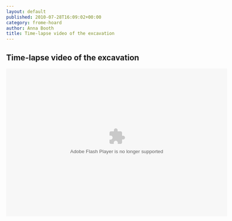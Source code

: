```yaml
---
layout: default
published: 2010-07-28T16:09:02+00:00
category: frome-hoard
author: Anna Booth
title: Time-lapse video of the excavation
---
```


Time-lapse video of the excavation
----------------------------------

<div class="entry-content">
    <p>
        <object classid="clsid:d27cdb6e-ae6d-11cf-96b8-444553540000" width="599" height="400"
                codebase="http://download.macromedia.com/pub/shockwave/cabs/flash/swflash.cab#version=6,0,40,0">
            <param name="data" value="http://www.flickr.com/apps/video/stewart.swf?v=71377">
            <param name="flashvars" value="intl_lang=en-us&amp;photo_secret=d33ebaf1aa&amp;photo_id=4634419731">
            <param name="bgcolor" value="#000000">
            <param name="allowFullScreen" value="true">
            <param name="src" value="http://www.flickr.com/apps/video/stewart.swf?v=71377">
            <param name="allowfullscreen" value="true">
            <embed type="application/x-shockwave-flash" width="599" height="400"
                   src="http://www.flickr.com/apps/video/stewart.swf?v=71377" allowfullscreen="true"
                   bgcolor="#000000" flashvars="intl_lang=en-us&amp;photo_secret=d33ebaf1aa&amp;photo_id=4634419731"
                   data="http://www.flickr.com/apps/video/stewart.swf?v=71377" title="Adobe Flash Player">
        </object>
    </p>

</div>
   